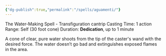 ```yaml
---
{"dg-publish":true,"permalink":"/spells/aguamenti/"}
---
```


The Water-Making Spell - Transfiguration cantrip 
Casting Time: 1 action 
Range: Self (30 foot cone) 
Duration: **Dedication**, up to 1 minute 

A cone of clear, pure water shoots from the tip of the caster's wand with the desired force. The water doesn’t go bad and extinguishes exposed flames in the area.